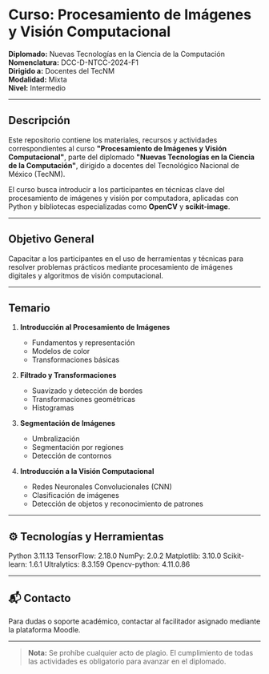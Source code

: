 # Curso: Procesamiento de Imágenes y Visión Computacional

**Diplomado:** Nuevas Tecnologías en la Ciencia de la Computación  
**Nomenclatura:** DCC-D-NTCC-2024-F1  
**Dirigido a:** Docentes del TecNM  
**Modalidad:** Mixta  
**Nivel:** Intermedio  

---

## Descripción

Este repositorio contiene los materiales, recursos y actividades correspondientes al curso **"Procesamiento de Imágenes y Visión Computacional"**, parte del diplomado **"Nuevas Tecnologías en la Ciencia de la Computación"**, dirigido a docentes del Tecnológico Nacional de México (TecNM).

El curso busca introducir a los participantes en técnicas clave del procesamiento de imágenes y visión por computadora, aplicadas con Python y bibliotecas especializadas como **OpenCV** y **scikit-image**.

---

## Objetivo General

Capacitar a los participantes en el uso de herramientas y técnicas para resolver problemas prácticos mediante procesamiento de imágenes digitales y algoritmos de visión computacional.

---

## Temario

1. **Introducción al Procesamiento de Imágenes**
   - Fundamentos y representación
   - Modelos de color
   - Transformaciones básicas

2. **Filtrado y Transformaciones**
   - Suavizado y detección de bordes
   - Transformaciones geométricas
   - Histogramas

3. **Segmentación de Imágenes**
   - Umbralización
   - Segmentación por regiones
   - Detección de contornos

4. **Introducción a la Visión Computacional**
   - Redes Neuronales Convolucionales (CNN)
   - Clasificación de imágenes
   - Detección de objetos y reconocimiento de patrones

---

## ⚙️ Tecnologías y Herramientas

Python 3.11.13
TensorFlow: 2.18.0
NumPy: 2.0.2
Matplotlib: 3.10.0
Scikit-learn: 1.6.1
Ultralytics: 8.3.159
Opencv-python: 4.11.0.86

---

## 📬 Contacto

Para dudas o soporte académico, contactar al facilitador asignado mediante la plataforma Moodle.

---

> **Nota:** Se prohíbe cualquier acto de plagio. El cumplimiento de todas las actividades es obligatorio para avanzar en el diplomado.
